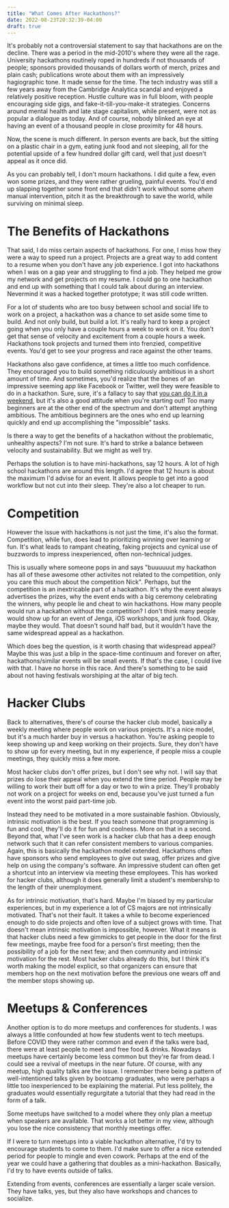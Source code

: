 ```yaml
---
title: "What Comes After Hackathons?"
date: 2022-08-23T20:32:39-04:00
draft: true
---
```


It's probably not a controversial statement to say that hackathons are
on the decline. There was a period in the mid-2010's where they were
all the rage. University hackathons routinely roped in hundreds if not
thousands of people; sponsors provided thousands of dollars worth of
merch, prizes and plain cash; publications wrote about them with an
impressively hagiographic tone. It made sense for the time. The tech
industry was still a few years away from the Cambridge Analytica
scandal and enjoyed a relatively positive reception. Hustle culture
was in full bloom, with people encouraging side gigs, and
fake-it-till-you-make-it strategies. Concerns around mental health and
late stage capitalism, while present, were not as popular a dialogue
as today. And of course, nobody blinked an eye at having an event of a
thousand people in close proximity for 48 hours.

Now, the scene is much different. In person events are back, but the
sitting on a plastic chair in a gym, eating junk food and not
sleeping, all for the potential upside of a few hundred dollar gift
card, well that just doesn't appeal as it once did.

As you can probably tell, I don't mourn hackathons. I did quite a few,
even won some prizes, and they were rather grueling, painful
events. You'd end up slapping together some front end that didn't work
without some *ahem* manual intervention, pitch it as the breakthrough
to save the world, while surviving on minimal sleep.

# The Benefits of Hackathons

That said, I do miss certain aspects of hackathons. For one, I miss
how they were a way to speed run a project. Projects are a great way
to add content to a resume when you don't have any job experience. I
got into hackathons when I was on a gap year and struggling to find a
job. They helped me grow my network and get projects on my resume. I
could go to one hackathon and end up with something that I could talk
about during an interview. Nevermind it was a hacked together
prototype; it was still code written.

For a lot of students who are too busy between school and social life
to work on a project, a hackathon was a chance to set aside some time
to build. And not only build, but build a lot. It's really hard to
keep a project going when you only have a couple hours a week to work
on it. You don't get that sense of velocity and excitement from a
couple hours a week. Hackathons took projects and turned them into
frenzied, competitive events. You'd get to see your progress and race
against the other teams.

Hackathons also gave confidence, at times a little too much
confidence. They encouraged you to build something ridiculously
ambitious in a short amount of time. And sometimes, you'd realize that
the bones of an impressive seeming app like Facebook or Twitter, well
they were feasible to do in a hackathon. Sure, sure, it's a fallacy to
say that [you can do it in a
weekend](https://danluu.com/sounds-easy/), but it's also a good
attitude when you're starting out! Too many beginners are at the other
end of the spectrum and don't attempt anything ambitious. The
ambitious beginners are the ones who end up learning quickly and end
up accomplishing the "impossible" tasks.

Is there a way to get the benefits of a hackathon without the
problematic, unhealthy aspects? I'm not sure. It's hard to strike a
balance between velocity and sustainability. But we might as well try.

Perhaps the solution is to have mini-hackathons, say 12 hours. A lot
of high school hackathons are around this length. I'd agree that 12
hours is about the maximum I'd advise for an event. It allows people
to get into a good workflow but not cut into their sleep. They're also
a lot cheaper to run.

# Competition

However the issue with hackathons is not just the time, it's also the
format. Competition, while fun, does lead to prioritizing winning over
learning or fun. It's what leads to rampant cheating, faking projects
and cynical use of buzzwords to impress inexperienced, often
non-technical judges.

This is usually where someone pops in and says "buuuuuut my hackathon
has all of these awesome other activites not related to the
competition, only you care this much about the competition
Nick". Perhaps, but the competition is an inextricable part of a
hackathon. It's why the event always advertises the prizes, why the
event ends with a big ceremony celebrating the winners, why people lie
and cheat to win hackathons. How many people would run a hackathon
without the competition? I don't think many people would show up for
an event of Jenga, iOS workshops, and junk food. Okay, maybe they
would. That doesn't sound half bad, but it wouldn't have the same
widespread appeal as a hackathon.

Which does beg the question, is it worth chasing that widespread
appeal? Maybe this was just a blip in the space-time continuum and
forever on after, hackathons/similar events will be small events. If
that's the case, I could live with that. I have no horse in this
race. And there's something to be said about not having festivals
worshiping at the altar of big tech.

# Hacker Clubs

Back to alternatives, there's of course the hacker club model,
basically a weekly meeting where people work on various projects. It's
a nice model, but it's a much harder buy in versus a hackathon. You're
asking people to keep showing up and keep working on their
projects. Sure, they don't have to show up for every meeting, but in
my experience, if people miss a couple meetings, they quickly miss a
few more.

Most hacker clubs don't offer prizes, but I don't see why not. I will
say that prizes do lose their appeal when you extend the time
period. People may be willing to work their butt off for a day or two
to win a prize. They'll probably not work on a project for weeks on
end, because you've just turned a fun event into the worst paid
part-time job.

Instead they need to be motivated in a more sustainable
fashion. Obviously, intrinsic motivation is the best. If you teach
someone that programming is fun and cool, they'll do it for fun and
coolness. More on that in a second. Beyond that, what I've seen work
is a hacker club that has a deep enough network such that it can refer
consistent members to various companies. Again, this is basically the
hackathon model extended. Hackathons often have sponsors who send
employees to give out swag, offer prizes and give help on using the
company's software. An impressive student can often get a shortcut
into an interview via meeting these employees. This has worked for
hacker clubs, although it does generally limit a student's membership
to the length of their unemployment.

As for intrinsic motivation, that's hard. Maybe I'm biased by my
particular experiences, but in my experience a lot of CS majors are
not intrinsically motivated. That's not their fault. It takes a while
to become experienced enough to do side projects and often love of a
subject grows with time. That doesn't mean intrinsic motivation is
impossible, however. What it means is that hacker clubs need a few
gimmicks to get people in the door for the first few meetings, maybe
free food for a person's first meeting; then the possibility of a job
for the next few; and then community and intrinsic motivation for the
rest. Most hacker clubs already do this, but I think it's worth making
the model explicit, so that organizers can ensure that members hop on
the next motivation before the previous one wears off and the member
stops showing up.

# Meetups & Conferences

Another option is to do more meetups and conferences for students. I
was always a little confounded at how few students went to tech
meetups. Before COVID they were rather common and even if the talks
were bad, there were at least people to meet and free food &
drinks. Nowadays meetups have certainly become less common but they're
far from dead. I could see a revival of meetups in the near future. Of
course, with any meetup, high quality talks are the issue. I remember
there being a pattern of well-intentioned talks given by bootcamp
graduates, who were perhaps a little too inexperienced to be
explaining the material. Put less politely, the graduates would
essentially regurgitate a tutorial that they had read in the form of a
talk.

Some meetups have switched to a model where they only plan a meetup
when speakers are available. That works a lot better in my view,
although you lose the nice consistency that monthly meetings offer.

If I were to turn meetups into a viable hackathon alternative, I'd try
to encourage students to come to them. I'd make sure to offer a nice
extended period for people to mingle and even cowork. Perhaps at the
end of the year we could have a gathering that doubles as a
mini-hackathon. Basically, I'd try to have events outside of talks.

Extending from events, conferences are essentially a larger scale
version. They have talks, yes, but they also have workshops and
chances to socialize. 
